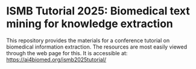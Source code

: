 # ISMB Tutorial 2025: Biomedical text mining for knowledge extraction

This repository provides the materials for a conference tutorial on biomedical information extraction. The resources are most easily viewed through the web page for this. It is accessible at: https://ai4biomed.org/ismb2025tutorial/
